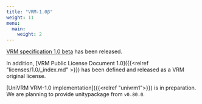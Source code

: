 ```yaml
---
title: "VRM-1.0β"
weight: 11
menu:
  main:
    weight: 2
---
```


[VRM specification 1.0 beta](https://github.com/vrm-c/vrm-specification/tree/master/specification) has been released.

In addition, [VRM Public License Document 1.0]({{<relref "licenses/1.0/_index.md" >}}) has been defined and released as a VRM original license.

[UniVRM VRM-1.0 implementation]({{<relref "univrm1">}}) is in preparation. We are planning to provide unitypackage from `v0.80.0`.
